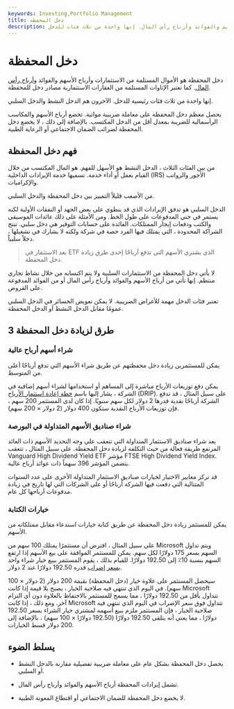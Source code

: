 ```yaml
---
keywords: Investing,Portfolio Management
title: دخل المحفظة
description: دخل المحفظة هو الأموال المستلمة من الاستثمارات وأرباح الأسهم والفوائد وأرباح رأس المال. إنها واحدة من ثلاث فئات للدخل.
---
```


# دخل المحفظة
دخل المحفظة هو الأموال المستلمة من الاستثمارات وأرباح الأسهم والفوائد [وأرباح رأس المال](/capitalgain). كما تعتبر الإتاوات المستلمة من العقارات الاستثمارية مصادر دخل للمحفظة.

إنها واحدة من ثلاث فئات رئيسية للدخل. الآخرون هم الدخل النشط والدخل السلبي.

يحصل معظم دخل المحفظة على معاملة ضريبية مواتية. تخضع أرباح الأسهم والمكاسب الرأسمالية للضريبة بمعدل أقل من الدخل المكتسب. بالإضافة إلى ذلك ، لا يخضع دخل المحفظة لضرائب الضمان الاجتماعي أو الرعاية الطبية.

## فهم دخل المحفظة

من بين الفئات الثلاث ، الدخل النشط هو الأسهل للفهم. هو المال المكتسب من خلال القيام بعمل أو أداء خدمة. تسميها خدمة الإيرادات الداخلية (IRS) الأجور والرواتب والإكراميات.

من الأصعب قليلاً التمييز بين دخل المحفظة والدخل السلبي.

الدخل السلبي هو تدفق الإيرادات الذي قد ينطوي على بعض الجهد أو النفقات الأولية لكنه يستمر في جني المدفوعات على طول الخط. ومن الأمثلة على ذلك عائدات الموسيقى والكتب ودفعات إيجار الممتلكات. الفائدة على حسابات التوفير هي دخل سلبي. تنتج الشراكة المحدودة ، التي يمتلك فيها الفرد حصة في شركة ولكنه لا يشارك في تشغيلها ، دخلاً سلبياً.

> يعد الاستثمار في ETF الذي يشتري الأسهم التي تدفع أرباحًا إحدى طرق زيادة دخل المحفظة.

>

لا يأتي دخل المحفظة من الاستثمارات السلبية ولا يتم اكتسابه من خلال نشاط تجاري منتظم. إنها تأتي من أرباح الأسهم والفوائد وأرباح رأس المال أو من الفوائد المدفوعة على القروض.

تعتبر فئات الدخل مهمة للأغراض الضريبية. لا يمكن تعويض الخسائر في الدخل السلبي عمومًا مقابل الدخل النشط أو الدخل المحفظة.

## 3 طرق لزيادة دخل المحفظة

### شراء أسهم أرباح عالية

يمكن للمستثمرين زيادة دخل محفظتهم عن طريق شراء الأسهم التي تدفع أرباحًا أعلى من المتوسط.

يمكن دفع توزيعات الأرباح مباشرة إلى المساهم أو استخدامها لشراء أسهم إضافية في الشركة ، يشار إليها باسم [خطة إعادة استثمار الأرباح](/dividendreinvestmentplan) (DRIP). على سبيل المثال ، قد تدفع الشركة أرباحًا نقدية قدرها 2 دولار لكل سهم سنويًا. إذا كان لدى المستثمر 200 سهم ، فإن توزيعات الأرباح النقدية ستكون 400 دولار (2 دولار × 200 سهم).

### شراء صناديق الأسهم المتداولة في البورصة

يعد شراء صناديق الاستثمار المتداولة التي تتعقب على وجه التحديد الأسهم ذات العائد المرتفع طريقة فعالة من حيث التكلفة لزيادة دخل المحفظة. على سبيل المثال ، تتعقب Vanguard High Dividend Yield ETF مؤشر FTSE High Dividend Yield Index. يتضمن المؤشر 396 سهماً ذات عوائد أرباح عالية.

قد تركز معايير الاختيار لخيارات صناديق الاستثمار المتداولة الأخرى على عدد السنوات المتتالية التي دفعت فيها الشركة أرباحًا أو على الشركات التي لها تاريخ في زيادة مدفوعات أرباحها كل عام.

### خيارات الكتابة

يمكن للمستثمر زيادة دخل المحفظة عن طريق كتابة خيارات استدعاء مقابل ممتلكاته من الأسهم.

على سبيل المثال ، افترض أن مستثمرًا يمتلك 100 سهم من Microsoft ويتم تداول السهم بسعر 175 دولارًا لكل سهم. يمكن للمستثمر الموافقة على بيع الأسهم إذا ارتفع السهم بنسبة 10٪ إلى 192.50 دولارًا. للقيام بذلك ، يقوم المستثمر ببيع خيار شراء واحد [بسعر إضراب](/strikeprice) قدره 192.50 دولارًا عند 2 دولار.

سيحصل المستثمر على علاوة خيار (دخل المحفظة) بقيمة 200 دولار (2 دولار × 100 سهم). في اليوم الذي تنتهي فيه صلاحية الخيار ، يصبح بلا قيمة إذا كانت Microsoft تتداول بأقل من 192.50 دولارًا ، مما يسمح للمستثمر بالاحتفاظ بالعلاوة دون أي التزام آخر. ومع ذلك ، إذا كانت Microsoft تتداول فوق سعر الإضراب في اليوم الذي تنتهي فيه صلاحية الخيار ، فإن المستثمر ملزم ببيع أسهمه لمشتري خيار الشراء بسعر 192.50 دولارًا ، مما يعني أنه يتلقى 192.50 دولارًا (192.50 دولارًا × 100 سهم) ، بالإضافة إلى 200 دولار قسط الخيارات.

## يسلط الضوء

- يحصل دخل المحفظة بشكل عام على معاملة ضريبية تفضيلية مقارنة بالدخل النشط أو السلبي.

- تشمل إيرادات المحفظة أرباح الأسهم والفوائد وأرباح رأس المال.

- لا يخضع دخل المحفظة للضمان الاجتماعي أو اقتطاع المعونة الطبية.

